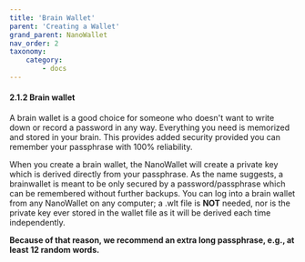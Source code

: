 ```yaml
---
title: 'Brain Wallet'
parent: 'Creating a Wallet'
grand_parent: NanoWallet
nav_order: 2
taxonomy:
    category:
        - docs
---
```


#### 2.1.2 Brain wallet
A brain wallet is a good choice for someone who doesn't want to write down or record a password in any way. Everything you need is memorized and stored in your brain. This provides added security provided you can remember your passphrase with 100% reliability.

When you create a brain wallet, the NanoWallet will create a private key which is derived directly from your passphrase. As the name suggests, a brainwallet is meant to be only secured by a password/passphrase which can be remembered without further backups. You can log into a brain wallet from any NanoWallet on any computer; a .wlt file is **NOT** needed, nor is the private key ever stored in the wallet file as it will be derived each time independently. 

**Because of that reason, we recommend an extra long passphrase, e.g., at least 12 random words.**
 